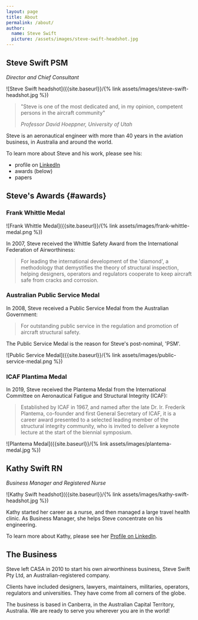```yaml
---
layout: page
title: About
permalink: /about/
author:
  name: Steve Swift
  picture: /assets/images/steve-swift-headshot.jpg
---
```


## Steve Swift PSM

_Director and Chief Consultant_

![Steve Swift headshot]({{site.baseurl}}/{% link assets/images/steve-swift-headshot.jpg %})

> "Steve is one of the most dedicated and, in my opinion, competent persons in
> the aircraft community"
>
> _Professor David Hoeppner, University of Utah_

Steve is an aeronautical engineer with more than 40 years in the aviation
business, in Australia and around the world.

To learn more about Steve and his work, please see his:

- profile on [LinkedIn](http://linkedin.com/in/steve-swift-41ab5a42)
- awards (below)
- papers

## Steve's Awards {#awards}

### Frank Whittle Medal

![Frank Whittle Medal]({{site.baseurl}}/{% link assets/images/frank-whittle-medal.png %})

In 2007, Steve received the Whittle Safety Award from the International
Federation of Airworthiness:

> For leading the international development of the 'diamond', a methodology that
> demystifies the theory of structural inspection, helping designers, operators
> and regulators cooperate to keep aircraft safe from cracks and corrosion.

### Australian Public Service Medal

In 2008, Steve received a Public Service Medal from the Australian Government:

> For outstanding public service in the regulation and promotion of aircraft
> structural safety.

The Public Service Medal is the reason for Steve's post-nominal, 'PSM'.

![Public Service Medal]({{site.baseurl}}/{% link assets/images/public-service-medal.png %})

### ICAF Plantima Medal

In 2019, Steve received the Plantema Medal from the International Committee on
Aeronautical Fatigue and Structural Integrity (ICAF):

> Established by ICAF in 1967, and named after the late Dr. Ir. Frederik
> Plantema, co-founder and first General Secretary of ICAF, it is a career award
> presented to a selected leading member of the structural integrity community,
> who is invited to deliver a keynote lecture at the start of the biennial
> symposium.

![Plantema Medal]({{site.baseurl}}/{% link assets/images/plantema-medal.jpg %})

## Kathy Swift RN

_Business Manager and Registered Nurse_

![Kathy Swift headshot]({{site.baseurl}}/{% link assets/images/kathy-swift-headshot.jpg %})

Kathy started her career as a nurse, and then managed a large travel health
clinic. As Business Manager, she helps Steve concentrate on his engineering.

To learn more about Kathy, please see her [Profile on
LinkedIn](https://www.linkedin.com/in/kathryn-swift-038027aa).

## The Business

Steve left CASA in 2010 to start his own airworthiness business, Steve Swift Pty
Ltd, an Australian-registered company.

Clients have included designers, lawyers, maintainers, militaries, operators,
regulators and universities. They have come from all corners of the globe.

The business is based in Canberra, in the Australian Capital Territory,
Australia. We are ready to serve you wherever you are in the world!
